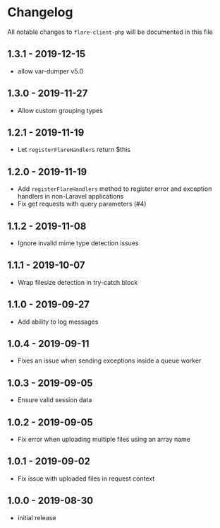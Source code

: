 # Changelog

All notable changes to `flare-client-php` will be documented in this file

## 1.3.1 - 2019-12-15

- allow var-dumper v5.0

## 1.3.0 - 2019-11-27

- Allow custom grouping types

## 1.2.1 - 2019-11-19

- Let `registerFlareHandlers` return $this

## 1.2.0 - 2019-11-19

- Add `registerFlareHandlers` method to register error and exception handlers in non-Laravel applications
- Fix get requests with query parameters (#4)

## 1.1.2 - 2019-11-08

- Ignore invalid mime type detection issues

## 1.1.1 - 2019-10-07

- Wrap filesize detection in try-catch block

## 1.1.0 - 2019-09-27

- Add ability to log messages

## 1.0.4 - 2019-09-11

- Fixes an issue when sending exceptions inside a queue worker

## 1.0.3 - 2019-09-05

- Ensure valid session data

## 1.0.2 - 2019-09-05

- Fix error when uploading multiple files using an array name

## 1.0.1 - 2019-09-02

- Fix issue with uploaded files in request context

## 1.0.0 - 2019-08-30

- initial release
